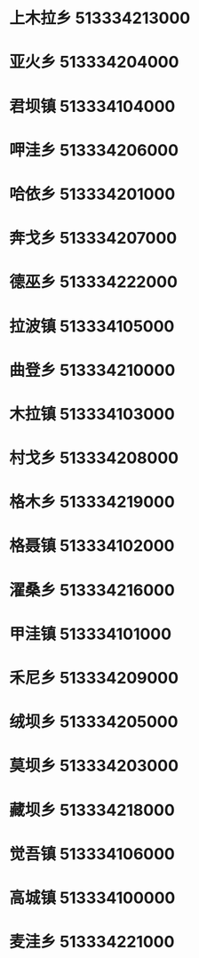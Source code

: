 # 上木拉乡 513334213000
# 亚火乡 513334204000
# 君坝镇 513334104000
# 呷洼乡 513334206000
# 哈依乡 513334201000
# 奔戈乡 513334207000
# 德巫乡 513334222000
# 拉波镇 513334105000
# 曲登乡 513334210000
# 木拉镇 513334103000
# 村戈乡 513334208000
# 格木乡 513334219000
# 格聂镇 513334102000
# 濯桑乡 513334216000
# 甲洼镇 513334101000
# 禾尼乡 513334209000
# 绒坝乡 513334205000
# 莫坝乡 513334203000
# 藏坝乡 513334218000
# 觉吾镇 513334106000
# 高城镇 513334100000
# 麦洼乡 513334221000
